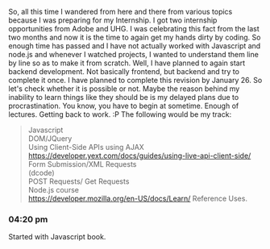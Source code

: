 So, all this time I wandered from here and there from various topics because I was preparing for my Internship. I got two internship opportunities from Adobe and UHG. I was celebrating this fact from the last two months and now it is the time to again get my hands dirty by coding. So enough time has passed and I have not actually worked with Javascript and node.js and whenever I watched projects, I wanted to understand them line by line so as to make it from scratch. Well, I have planned to again start backend development. Not basically frontend, but backend and try to complete it once. I have planned to complete this revision by January 26. So let's check whether it is possible or not. Maybe the reason behind my inability to learn things like they should be is my delayed plans due to procrastination. You know, you have to begin at sometime. Enough of lectures. Getting back to work. :P
The following would be my track:

>Javascript  
DOM/JQuery  
Using Client-Side APIs using AJAX https://developer.yext.com/docs/guides/using-live-api-client-side/
Form Submission/XML Requests  
(dcode)  
POST Requests/ Get Requests  
Node.js course  
https://developer.mozilla.org/en-US/docs/Learn/ Reference Uses.

### 04:20 pm

Started with Javascript book.


